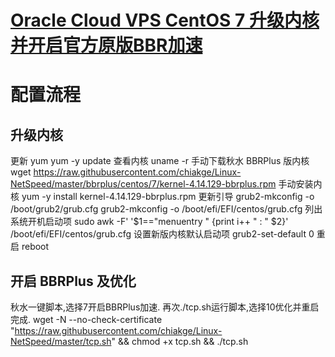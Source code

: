 # [Oracle Cloud VPS CentOS 7 升级内核并开启官方原版BBR加速](https://github.com/yyaf/yyaf-blog/issues/6)

# 配置流程
## 升级内核
更新 yum
yum -y update
查看内核
uname -r
手动下载秋水 BBRPlus 版内核
wget https://raw.githubusercontent.com/chiakge/Linux-NetSpeed/master/bbrplus/centos/7/kernel-4.14.129-bbrplus.rpm
手动安装内核
yum -y install kernel-4.14.129-bbrplus.rpm
更新引导
grub2-mkconfig -o /boot/grub2/grub.cfg
grub2-mkconfig -o /boot/efi/EFI/centos/grub.cfg
列出系统开机启动项
sudo awk -F\' '$1=="menuentry " {print i++ " : " $2}' /boot/efi/EFI/centos/grub.cfg
设置新版内核默认启动项
grub2-set-default 0
重启
reboot
## 开启 BBRPlus 及优化
秋水一键脚本,选择7开启BBRPlus加速.
再次./tcp.sh运行脚本,选择10优化并重启完成.
wget -N --no-check-certificate "https://raw.githubusercontent.com/chiakge/Linux-NetSpeed/master/tcp.sh" && chmod +x tcp.sh && ./tcp.sh